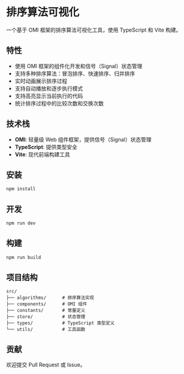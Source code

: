 
# 排序算法可视化

一个基于 OMI 框架的排序算法可视化工具，使用 TypeScript 和 Vite 构建。

## 特性

- 使用 OMI 框架的组件化开发和信号（Signal）状态管理
- 支持多种排序算法：冒泡排序、快速排序、归并排序
- 实时动画展示排序过程
- 支持自动播放和逐步执行模式
- 支持高亮显示当前执行的代码
- 统计排序过程中的比较次数和交换次数

## 技术栈

- **OMI**: 轻量级 Web 组件框架，提供信号（Signal）状态管理
- **TypeScript**: 提供类型安全
- **Vite**: 现代前端构建工具

## 安装

```bash
npm install
```

## 开发

```bash
npm run dev
```

## 构建

```bash
npm run build
```

## 项目结构

```
src/
├── algorithms/      # 排序算法实现
├── components/      # OMI 组件
├── constants/       # 常量定义
├── store/           # 状态管理
├── types/           # TypeScript 类型定义
└── utils/           # 工具函数
```

## 贡献

欢迎提交 Pull Request 或 Issue。
